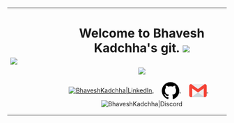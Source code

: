 <table>
  <tr>
    <td><img align="left" width="100px" src="images/Hello.png" /></td>
    <td>
      <h1>
      <p align = "center">
      Welcome to Bhavesh Kadchha's git. <img src="https://media.giphy.com/media/hvRJCLFzcasrR4ia7z/giphy.gif" width="28">
      </p>
      </h1>
      <p align = "center">
        <img src = "https://readme-typing-svg.herokuapp.com?color=6AF700&center=true&vCenter=true&width=500&lines=Senior+Unity+Developer;6+years+of+experience">
      </p>
      <p align = "center">
      <a href="https://www.linkedin.com/in/bhavesh-kadchha-84967314b">
        <img align="center" alt="BhaveshKadchha|LinkedIn" width="45px" src="images/linkedin.gif" />
      </a>&nbsp;&nbsp;&nbsp;&nbsp;
      <a href="https://github.com/BhaveshKadchha/">
        <img align="center" alt="BhaveshKadchha|GitHub" width="40px" src="images/github.png" />
      </a>&nbsp;&nbsp;&nbsp;&nbsp;
      <a href="mailto:bhaveshkadchha1@gmail.com">
        <img align="center" alt="BhaveshKadchha|Gmail" width="40px" src="images/gmail.png" />
      </a>&nbsp;&nbsp;&nbsp;&nbsp;
      <img align="center" title="bhaveshkadchha" alt="BhaveshKadchha|Discord" width="46px" src="images/discord.gif" />
      </p>
    </td>
  </tr>
</table>
